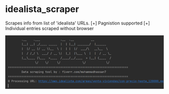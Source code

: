 # idealista_scraper
Scrapes info from list of 'idealista' URLs. 
[+] Pagnistion supported
[+] Individual entries scraped without browser

![Alt text](https://github.com/evilgenius786/idealista_scraper/blob/main/Screenshot_3.png?raw=true)
